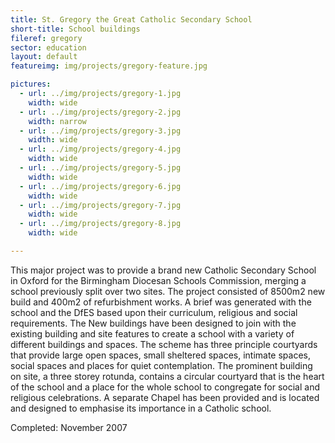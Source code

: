 ```yaml
---
title: St. Gregory the Great Catholic Secondary School
short-title: School buildings
fileref: gregory
sector: education
layout: default
featureimg: img/projects/gregory-feature.jpg

pictures:
  - url: ../img/projects/gregory-1.jpg
    width: wide
  - url: ../img/projects/gregory-2.jpg
    width: narrow
  - url: ../img/projects/gregory-3.jpg
    width: wide
  - url: ../img/projects/gregory-4.jpg
    width: wide
  - url: ../img/projects/gregory-5.jpg
    width: wide
  - url: ../img/projects/gregory-6.jpg
    width: wide
  - url: ../img/projects/gregory-7.jpg
    width: wide
  - url: ../img/projects/gregory-8.jpg
    width: wide

---
```


This major project was to provide a brand new Catholic Secondary School in Oxford for the Birmingham Diocesan Schools Commission, merging a school previously split over two sites. The project consisted of 8500m2 new build and 400m2 of refurbishment works.
A brief was generated with the school and the DfES based upon their curriculum, religious and social requirements. The New buildings have been designed to join with the existing building and site features to create a school with a variety of different buildings and spaces.
The scheme has three principle courtyards that provide large open spaces, small sheltered spaces, intimate spaces, social spaces and places for quiet contemplation.
The prominent building on site, a three storey rotunda, contains a circular courtyard that is the heart of the school and a place for the whole school to congregate for social and religious celebrations. A separate Chapel has been provided and is located and designed to emphasise its importance in a Catholic school.

Completed: November 2007

